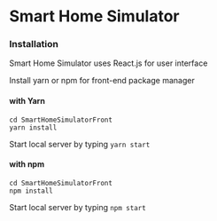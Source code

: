 # Smart Home Simulator

### Installation
Smart Home Simulator uses React.js for user interface

Install yarn or npm for front-end package manager

#### with Yarn
```
cd SmartHomeSimulatorFront
yarn install
```

Start local server by typing `yarn start`

#### with npm
```
cd SmartHomeSimulatorFront
npm install
```

Start local server by typing `npm start`

